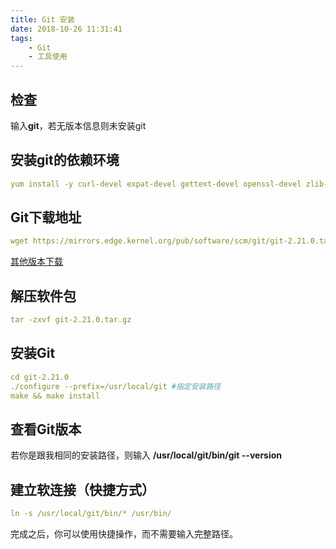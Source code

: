 ```yaml
---
title: Git 安装
date: 2018-10-26 11:31:41
tags:
    - Git
    - 工具使用
---
```

## 检查
输入**git**，若无版本信息则未安装git
## 安装git的依赖环境
```yaml
yum install -y curl-devel expat-devel gettext-devel openssl-devel zlib-devel perl-ExtUtils-CBuilder perl-ExtUtils-MakeMaker
```
## Git下载地址
```yaml
wget https://mirrors.edge.kernel.org/pub/software/scm/git/git-2.21.0.tar.gz
```
[其他版本下载](https://github.com/git/git/releases?spm=a2c4e.10696291.0.0.2e7619a4lgvr1h)
## 解压软件包
```yaml
tar -zxvf git-2.21.0.tar.gz
```
## 安装Git
```yaml
cd git-2.21.0
./configure --prefix=/usr/local/git #指定安装路径
make && make install
```
## 查看Git版本
若你是跟我相同的安装路径，则输入 **/usr/local/git/bin/git --version**
## 建立软连接（快捷方式）
```yaml
ln -s /usr/local/git/bin/* /usr/bin/
```
完成之后，你可以使用快捷操作，而不需要输入完整路径。

